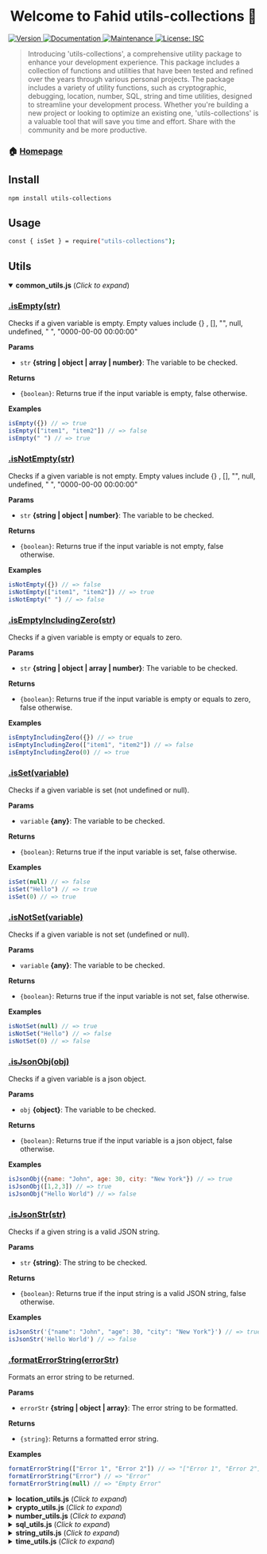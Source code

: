 <h1 align="center">Welcome to Fahid utils-collections 👋</h1>
<p>
  <a href="https://www.npmjs.com/package/utils-collections" target="_blank">
    <img alt="Version" src="https://img.shields.io/npm/v/utils-collections.svg">
  </a>
  <a href="https://github.com/fahid-mahmood/utils-collections#readme" target="_blank">
    <img alt="Documentation" src="https://img.shields.io/badge/documentation-yes-brightgreen.svg" />
  </a>
  <a href="https://github.com/fahid-mahmood/utils-collections/graphs/commit-activity" target="_blank">
    <img alt="Maintenance" src="https://img.shields.io/badge/Maintained%3F-yes-green.svg" />
  </a>
  <a href="https://github.com/fahid-mahmood/utils-collections/blob/master/LICENSE" target="_blank">
    <img alt="License: ISC" src="https://img.shields.io/github/license/fahid-mahmood/utils-collections" />
  </a>
</p>

> Introducing 'utils-collections', a comprehensive utility package to enhance your development experience. This package includes a collection of functions and utilities that have been tested and refined over the years through various personal projects. The package includes a variety of utility functions, such as cryptographic, debugging, location, number, SQL, string and time utilities, designed to streamline your development process. Whether you're building a new project or looking to optimize an existing one, 'utils-collections' is a valuable tool that will save you time and effort. Share with the community and be more productive.

### 🏠 [Homepage](https://github.com/fahid-mahmood/utils-collections#readme)

## Install

```sh
npm install utils-collections
```

## Usage

```sh
const { isSet } = require("utils-collections");
```

## Utils

<details open>
<summary><b>common_utils.js</b> (<i>Click to expand</i>)</summary>

### [.isEmpty(str)](utils/common_utils.js#L17)
Checks if a given variable is empty. Empty values include {} , [], "", null, undefined, " ", "0000-00-00 00:00:00"

**Params**

* `str` **{string | object | array | number}**: The variable to be checked.

**Returns**

* `{boolean}`: Returns true if the input variable is empty, false otherwise. 

**Examples**
```js
isEmpty({}) // => true
isEmpty(["item1", "item2"]) // => false
isEmpty(" ") // => true
```

### [.isNotEmpty(str)](utils/common_utils.js#L37)
Checks if a given variable is not empty. Empty values include {} , [], "", null, undefined, " ", "0000-00-00 00:00:00"

**Params**

* `str` **{string | object | number}**: The variable to be checked.

**Returns**

* `{boolean}`: Returns true if the input variable is not empty, false otherwise. 

**Examples**
```js
isNotEmpty({}) // => false
isNotEmpty(["item1", "item2"]) // => true
isNotEmpty(" ") // => false
```


### [.isEmptyIncludingZero(str)](utils/common_utils.js#L53)
Checks if a given variable is empty or equals to zero.

**Params**

* `str` **{string | object | array | number}**: The variable to be checked.

**Returns**

* `{boolean}`: Returns true if the input variable is empty or equals to zero, false otherwise.

**Examples**
```js
isEmptyIncludingZero({}) // => true
isEmptyIncludingZero(["item1", "item2"]) // => false
isEmptyIncludingZero(0) // => true
```


### [.isSet(variable)](utils/common_utils.js#L70)
Checks if a given variable is set (not undefined or null).

**Params**

* `variable` **{any}**: The variable to be checked.

**Returns**

* `{boolean}`: Returns true if the input variable is set, false otherwise.

**Examples**
```js
isSet(null) // => false
isSet("Hello") // => true
isSet(0) // => true
```


### [.isNotSet(variable)](utils/common_utils.js#L90)
Checks if a given variable is not set (undefined or null).

**Params**

* `variable` **{any}**: The variable to be checked.

**Returns**

* `{boolean}`: Returns true if the input variable is not set, false otherwise.

**Examples**
```js
isNotSet(null) // => true
isNotSet("Hello") // => false
isNotSet(0) // => false
```

### [.isJsonObj(obj)](utils/common_utils.js#L106)
Checks if a given variable is a json object.

**Params**

* `obj` **{object}**: The variable to be checked.

**Returns**

* `{boolean}`: Returns true if the input variable is a json object, false otherwise.

**Examples**
```js
isJsonObj({name: "John", age: 30, city: "New York"}) // => true
isJsonObj([1,2,3]) // => true
isJsonObj("Hello World") // => false
```

### [.isJsonStr(str)](utils/common_utils.js#L128)
Checks if a given string is a valid JSON string.

**Params**

* `str` **{string}**: The string to be checked.

**Returns**

* `{boolean}`: Returns true if the input string is a valid JSON string, false otherwise.

**Examples**
```js
isJsonStr('{"name": "John", "age": 30, "city": "New York"}') // => true
isJsonStr('Hello World') // => false
```

### [.formatErrorString(errorStr)](utils/common_utils.js#L152)
Formats an error string to be returned.

**Params**

* `errorStr` **{string | object | array}**: The error string to be formatted.

**Returns**

* `{string}`: Returns a formatted error string.

**Examples**
```js
formatErrorString(["Error 1", "Error 2"]) // => "["Error 1", "Error 2"]"
formatErrorString("Error") // => "Error"
formatErrorString(null) // => "Empty Error"
```
</details>

<details close>
<summary><b>location_utils.js</b> (<i>Click to expand</i>)</summary>

### [.isLatitude(num)](utils/location_utils.js#L15)

Checks if the given variable is a valid latitude, which is a number between -90 and 90

**Params**

* `num` **{number}**: The variable to be checked.

**Returns**

* `{boolean}`: Returns true if the input variable is a valid latitude, false otherwise.

**Examples**
```js
isLatitude(91) // => false
isLatitude(-91) // => false
isLatitude(50) // => true
```

### [.isLongitude(num)](utils/location_utils.js#L29)

Checks if the given variable is a valid longitude, which is a number between -180 and 180

**Params**

* `num` **{number}**: The variable to be checked.

**Returns**

* `{boolean}`: Returns true if the input variable is a valid longitude, false otherwise.

**Examples**
```js
isLongitude(181) // => false
isLongitude(-181) // => false
isLongitude(50) // => true
```

### [.bearingBetweenLocations(startCoord, destCoord)](utils/location_utils.js#L42)

Computes the bearing (direction) between two geographic coordinates.

**Params**

* `startCoord` **{object}**: An object containing the latitude and longitude of the start location.
* `destCoord` **{object}**: An object containing the latitude and longitude of the destination location.

**Returns**

* `{number}`: Returns the bearing between the two locations in degrees.

**Examples**
```js
bearingBetweenLocations(
  {latitude: 37.788022, longitude: -122.399797},
  {latitude: 38.788022, longitude: -123.399797}) 
// => 337.09
```
</details>

<details close>
<summary><b>crypto_utils.js</b> (<i>Click to expand</i>)</summary>

### [.encrypt(text)](utils/crypto_utils.js#L22)

Encrypts a given plain text using AES-256-CTR encryption algorithm and a sha256 hashed password.

**Params**

* `text` **{string}**: The plain text to be encrypted.

**Returns**

* `{string}`: Returns the encrypted text in hexadecimal format.

**Examples**
```js
encrypt("my secret text")
// => "b94d27b9934d3e08a52e52d7da7dabfac484efe37a5380ee9088f7ace2efcde9"
```

### [.decrypt(text)](utils/crypto_utils.js#L46)
Decrypts a given encrypted text using AES-256-CTR encryption algorithm and a sha256 hashed password.

**Params**
* `text` **{string}**: The text to be decrypted in hexadecimal format.

**Returns**
* `{string}`: The decrypted text in utf8 format.

**Examples**
```js
decrypt("b94d27b9934d3e08a52e52d7da7dabfac484efe37a5380ee9088f7ace2efcde9")
// => "my secret text"
```

### [.encryptRequest(text)](utils/crypto_utils.js#L73)
Encrypts a given request text by adding a uuid and timestamp to the plain text before encrypting it.

**Params**

* `text` **{string}**: The request plain text to be encrypted.

**Returns**

* `{string}`: Returns the encrypted request text in hexadecimal format.

**Examples**
```js
encryptRequest("my secret request text")
// => "b94d27b9934d3e08a52e52d7da7dabfac484efe37a5380ee9088f7ace2efcde9"
```

### [.decryptRequest(text, allowedTime)](utils/crypto_utils.js#L89)
Decrypts a given request text and verifies if the request is not older than allowed time.

**Params**

* `text` **{string}**: The encrypted request text in hexadecimal format.
* `allowedTime` **{number}**: The allowed time in seconds for the request to be valid. Default is 180 seconds.

**Returns**

* `{string}`: Returns the decrypted request plain text if the request is valid else an empty string.

**Examples**
```js
decryptRequest("b94d27b9934d3e08a52e52d7da7dabfac484efe37a5380ee9088f7ace2efcde9")
// => "my secret request text"
```

### [.verifyAndDecodeToken(req, returnError)](utils/crypto_utils.js#L132)
Verifies the authenticity of a JWT token and decodes it if valid.

**Params**

* `req` **{object}**: The request object.
* `returnError` **{boolean}**: A boolean flag to indicate if the error should be returned. Default is false.

**Returns**

* `{object}`: Returns the decoded JWT token if the token is valid else an error object.

**Examples**
```js
verifyAndDecodeToken(req, true).then(decoded => {
    console.log(decoded); // decoded JWT payload
})
.catch(err => {
    console.log(err); // error message
});
```
</details>

<details close>
<summary><b>number_utils.js</b> (<i>Click to expand</i>)</summary>

### [.getRandomInt(min, max)](utils/number_utils.js#L21)
Generates a random integer within a given range.

**Params**

* ` min` **{number}**: The minimum value of the range.
* `max` **{number}**: The maximum value of the range.

**Returns**

* `{number}`: Returns a random integer within the specified range.

**Examples**
```js
getRandomInt(5, 10) // => 7
```
### [.validateAndFormatInternationalNumber(msisdn)](utils/number_utils.js#L38)
Validates and formats an international phone number.

**Params**
* `msisdn` **{string}**: The phone number to be validated and formatted.

**Returns**

* `{string}`: Returns the formatted phone number in E.164 format, or null if the input is invalid.

**Examples**
```js
validateAndFormatInternationalNumber("+1234567890") // => "+1234567890"
validateAndFormatInternationalNumber("1234567890") // => "+1234567890"
```
### [.cleanCallNo(msisdn)](utils/number_utils.js#L65)
Cleans a phone number by removing white spaces and leading zeroes.

**Params**
* `msisdn` **{string}**: The phone number to be cleaned.

**Returns**

* `{string}`: Returns the cleaned phone number.

**Examples**
```js
cleanCallNo("+123 456 7890") // => "1234567890"
cleanCallNo("001234567890") // => "1234567890"
```
### [.roundTo(value, decimal)](utils/number_utils.js#L89)
Rounds a floating point number to a specified number of decimal places.

**Params**
* `value` **{number | string}**: value The number to be rounded.
* `decimal` **{number}**: The number of decimal places to round to. Default is 2.

**Returns**

* `{number}`: Returns the rounded number.

**Examples**
```js
roundTo(274.1212321) // => 274.12
roundTo(274) // => 274
```
### [.isNumeric(num)](utils/number_utils.js#L109)
Checks if a given variable is a numeric value.

**Params**

* `num` **{number}**:  The variable to be checked.

**Returns**

* `{boolean}`: Returns true if the input variable is numeric, false otherwise.

**Examples**
```js
isNumeric("123") // => true
isNumeric("abc") // => false
```
### [.getDiscountedPrice(amount, discountPercentage, doRoundOff)](utils/number_utils.js#L125)
Calculates the discounted price of an amount based on a given discount percentage.

**Params**
* `amount` **{number}**: The original price.
* `discountPercentage` **{number}**: The discount percentage as a decimal.
* `doRoundOff` **{{boolean}**: If true, rounds off the discounted price to the nearest whole number. Default is false.

**Returns**

* `{number}`: Returns the discounted price.

**Examples**
```js
getDiscountedPrice(100, 5) // => 95
```
### [.getChargingPrice(amount, chargingFee, doRoundOff)](utils/number_utils.js#L143)
Calculates the price after charging a fee on an amount based on a given fee percentage.

**Params**

* `amount` **{number}**: The original price.
* `chargingFee` **{number}**: The charging fee percentage as a decimal.
* `doRoundOff` **{boolean}**: If true, rounds off the charging price to the nearest whole number. Default is false.

**Returns**

* `{number}`: Returns the price after charging a fee.

**Examples**
```js
getChargingPrice(100, 5) // => 105
```
### [.parseNumber(num)](utils/number_utils.js#L160)
Parses a given variable as a number.

**Params**

* `num` **{number | string}**:  The variable to be parsed as a number.

**Returns**

* `{number}`: Returns the parsed number. If the input is not a number, returns 0.

**Examples**
```js
parseNumber("123") // => 123
parseNumber("abc") // => 0
```
### [.isPositiveInteger(n)](utils/number_utils.js#L175)
Checks if a given variable is a positive integer.

**Params**

* `n` **{number}**: The variable to be checked.

**Returns**

* `{boolean}`: Returns true if the input variable is a positive integer, false otherwise.

**Examples**
```js
isPositiveInteger(5) // => true
isPositiveInteger(-5) // => false
```

### [.validateCorrectFormat(msisdn, format_name, isSimNo)](utils/number_utils.js#L199)
Formats a given phone number to a specified format and returns the formatted number.

**Params**

* `msisdn` **{string}**: The phone number to be formatted.
* `format_name` **{string}**: The format to return the phone number in. Options are RETURN_WITH_923, RETURN_WITH_3XX, RETURN_WITH_03X. Default is RETURN_WITH_03X.
* `isSimNo` **{boolean}**: If true, only validates mobile phone numbers (not landline numbers). Default is false.

**Returns**

* `{string}`: Returns the formatted phone number.

**Examples**
```js
validateCorrectFormat("+923317767454", RETURN_WITH_923) // => "03317767454"
validateCorrectFormat("+a92923317767454", RETURN_WITH_923) // => ""
validateCorrectFormat("+337767454", RETURN_WITH_923) // => ""
validateCorrectFormat("92923317767454", RETURN_WITH_923) // => "03317767454"
validateCorrectFormat("92303777 4715", RETURN_WITH_923) // => "03037774715"
```

### [.getOperatorName(msisdn)](utils/number_utils.js#L242)
Returns the name of the operator for the given phone number.

**Params**

* `msisdn` **{string}**: The phone number to get the operator name for.

**Returns**

* `{string}`: Returns the name of the operator.

**Examples**
```js
getOperatorName("923317767454") // => "jazz"
```
</details>

<details close>
<summary><b>sql_utils.js</b> (<i>Click to expand</i>)</summary>

### [.sqlMatchPattern(str, matchOnlyOne)](utils/sql_utils.js#L18)
This function takes a string as input and returns a string with words separated by + or empty string.
The returned string is used to match all words no matter their position in the input string.

**Params**

* `str` **{string}**: The input string to be processed.
* `matchOnlyOne` **{boolean}**: A flag to control whether to add + before each word or not

**Returns**

* `{string}`: Returns processed string or empty string if input is empty

**Examples**
```js
sqlMatchPattern("Ichhra Lahore Pakistan") // => '+Ichhra* +Lahore* +Pakistan*'
sqlMatchPattern("Ichhra Lahore Pakistan", true) // => 'Ichhra* Lahore*Pakistan*'
```


### [.sqlLocatePattern(str, columnNames)](utils/sql_utils.js#L45)
This function takes a string as input and returns a string with words separated by LOCATE('word', columnNames) or empty string.
The returned string is used to match all words no matter their position in the input string.

**Params**

* `str` **{string}**: The input string to be processed.
* `columnNames` **{string[]}**: An array of column names used to match words in

**Returns**

* `{string}`: Returns processed string or empty string if input is empty

**Examples**
```js
sqlLocatePattern("chowk lahore", ["address", "keywords"]) 
// => "(LOCATE('chowk', CONCAT(address," ",keywords)) AND LOCATE('lahore', CONCAT(address," ",keywords)))"
```
</details>

<details close>
<summary><b>string_utils.js</b> (<i>Click to expand</i>)</summary>

### [.pad(num, totalLength)](utils/string_utils.js#L20)
Pads a number with leading zeros to a given total length.

**Params**

* `num` **{number}**: The number to be padded.
* `totalLength` **{number}**: The desired total length of the padded number. Default is 2.

**Returns**

* `{string}`: Returns the padded number as a string.

**Examples**
```js
pad(3, 4) // => "0003"
pad(123, 2) // => "123"
pad(-5, 3) // => "-005"
```

### [.prefix(date = "")](utils/string_utils.js#L35)
Adds ordinal suffixes to a given date.

**Params**

* `date` **{string}**: The date to add ordinal suffixes to.

**Returns**

* `{string}`: Returns the date with ordinal suffixes added.

**Examples**
```js
prefix(1) // => "1st"
prefix(22) // => "22nd"
```


### [.sanitizeString(str)](utils/string_utils.js#L62)
 Sanitizes a given string by removing any non-alphanumeric characters and leading/trailing whitespaces.

**Params**

* `str` **{string}**: The string to be sanitized.

**Returns**

* `{string}`: Returns the sanitized string.

**Examples**
```js
sanitizeString("!Hello, World?@") // => "Hello, World"
sanitizeString(" Test ") // => "Test"
sanitizeString("1234567890") // => "1234567890"
```
### [.stringToCleanHtml(str)](utils/string_utils.js#L79)
Converts a given string to clean HTML by removing newline characters and replacing all double quotes with single quotes.

**Params**

* `str` **{string}**: The string to be converted to clean HTML.

**Returns**

* `{string}`: Returns the clean HTML string.

**Examples**
```js
stringToCleanHtml("<p>\nHello, World!\n</p>") // => "<p>Hello, World!</p>"
stringToCleanHtml(`<a href="example.com">Link</a>`) // => "<a href='example.com'>Link</a>"
stringToCleanHtml("<h1>This is a heading</h1>") // => "<h1>This is a heading</h1>"
```


### [.appendFakeUuid(id)](utils/string_utils.js#L98)
Appends a fake UUID to a given id.

**Params**

* `id` **{string}**: The id to be appended with a fake UUID.

**Returns**

* `{string}`: Returns the id with a fake UUID appended.

**Examples**
```js
appendFakeUuid("abc123") // => "11111111-2222-3333-4444-abc123"
appendFakeUuid("def456") // => "11111111-2222-3333-4444-def456"
appendFakeUuid("ghi789") // => "11111111-2222-3333-4444-ghi789"
```


### [.parseFakeUuid(id, appType)](utils/string_utils.js#L115)
Parses a given id to remove the fake UUID and returns the original id.

**Params**

* `id` **{string}**: The id to be parsed.
* `appType` **{string}**: The type of app the id belongs to.

**Returns**

* `{string}`: Returns the original id after removing the fake UUID.

**Examples**
```js
parseFakeUuid("11111111-2222-3333-4444-abc123", "employee_app") // => "abc123"
parseFakeUuid("11111111-2222-3333-4444-def456", "employee_app") // => "def456"
parseFakeUuid("11111111-2222-3333-4444-ghi789", "employee_app") // => "ghi789"
```


### [.trimAllFieldsInObjectAndChildren(obj)](utils/string_utils.js#L139)
Trims all fields in an object and its children.

**Params**

* `obj` **{object}**: The object to be trimmed.

**Returns**

* `{object}`: Returns the object with all fields trimmed.

**Examples**
```js
var obj = {
field1: " value1 ",
field2: " value2 ",
field3: " value3 "
}
trimAllFieldsInObjectAndChildren(obj) // => {field1: "value1", field2: "value2", field3: "value3"}
```


### [.replaceAll(str, mapObj)](utils/string_utils.js#L160)
Replaces all occurrences of key strings from a given map object in a given string with their corresponding values.

**Params**

* `str` **{string}**: The string to perform the replacements on.
* `mapObj` **{object}**: The map object containing the key strings and their corresponding values.

**Returns**

* `{string}`: Returns the string with all replacements made.

**Examples**
```js
var str = "I have a cat, a dog, and a goat.";
var mapObj = {
cat:"dog",
dog:"goat",
goat:"cat"
};
replaceAll(str, mapObj) // => "I have a dog, a goat, and a cat."
```

### [.beautifyEnum(str)](utils/string_utils.js#L184)
Beautifies a given enum string by replacing underscores and dashes with spaces and capitalizing the first letter of each word.

**Params**

* `str` **{string}**: The enum string to be beautified.

**Returns**

* `{string}`: Returns the beautified enum string.

**Examples**
```js
beautifyEnum("beautiful_enum") // => "Beautiful Enum"
beautifyEnum("BEAUTIFUL_ENUM") // => "Beautiful Enum"
beautifyEnum("beautiful-enum") // => "Beautiful Enum"
```


### [.escapeRegex(string)](utils/string_utils.js#L202)
Replaces special characters in a string with their escaped versions.

**Params**

* `string` **{string}**: The string to be modified.

**Returns**

* `{string}`: Returns the modified string.

**Examples**
```js
escapeRegex("Hello, world!") // => "Hello\, world\!"
escapeRegex("$100") // => "\$100"
escapeRegex("[abc]") // => "\[abc\]"
```

### [.getUniqueSerialNo()](utils/string_utils.js#L215)
Generates a unique serial number based on the current time and a random number.

**Returns**

* `{string}`: Returns the unique serial number in the format "current time in milliseconds.random number".

**Examples**
```js
getUniqueSerialNo() // => "1609336966111.1234"
```


### [.pluralize(count, noun, suffix)](utils/string_utils.js#L233)
Pluralizes a noun based on a given count.

**Params**

* `count` **{number}**: The number to base the pluralization on.
* `noun` **{string}**: The noun to be pluralized.
* `suffix="s"` **{string}**: The suffix to be added for pluralization.

**Returns**

* `{string}`: Returns the pluralized noun in the format "count noun[suffix]".

**Examples**
```js
pluralize(1, "dog") // => "1 dog"
pluralize(2, "dog") // => "2 dogs"
pluralize(3, "box", "es") // => "3 boxes"
```

### [.removeLastDotOrComma(str, removeWhiteSpaces)](utils/string_utils.js#L250)
Removes the last dot or comma from a string.

**Params**

* `str` **{string}**: The string to be modified.
* `removeWhiteSpaces=true` **{boolean}**: Flag indicating whether to remove all whitespaces from the string.

**Returns**

* `{string}`: Returns the modified string with the last dot or comma removed.

**Examples**
```js
removeLastDotOrComma("Hello, world.") // => "Hello, world"
removeLastDotOrComma("Hello, world,") // => "Hello, world"
removeLastDotOrComma("Hello, world .") // => "Hello, world"
```


### [.removeDuplicates(arr)](utils/string_utils.js#L274)
Removes duplicate items from an array.
This method is efficient and fast as it uses a single for loop and an object, rather than using nested loops or additional data structures like other methods.

**Params**

* `arr` **{array}**: The array to be modified.

**Returns**

* `{array}`: Returns the modified array with duplicate items removed.

**Examples**
```js
removeDuplicates([1, 2, 3, 2, 4, 1]) // => [1, 2, 3, 4]
removeDuplicates(["apple", "banana", "apple", "orange"]) // => ["apple", "banana", "orange"]
removeDuplicates([1, "1", 2, "2"]) // => [1, "1", 2, "2"]
```


### [.removeTrailingZeros(value)](utils/string_utils.js#L299)
Removes trailing zeroes from a number or string representation of a number.

**Params**

* `value` **{string | number}**: The number or string representation of a number to be modified.

**Returns**

* `{string}`: Returns the modified number or string representation of a number with trailing zeroes removed.

**Examples**
```js
removeTrailingZeros(12.300) // => "12.3"
removeTrailingZeros("100.000") // => "100"
removeTrailingZeros(6.0) // => "6"
```


### [.generatePassword(length)](utils/string_utils.js#L324)
Generates a random password with a specified length.

**Params**

* `length` **{number}**: The desired length of the password.

**Returns**

* `{string}`: Returns the generated password.

**Examples**
```js
generatePassword(8) // => "A1b2C3d4"
generatePassword(12) // => "aBcDeFgHiJkL"
generatePassword(16) // => "A1B2C3D4E5F6G7H8"
```


### [.generatePlusPostFix(length)](utils/string_utils.js#L341)
Generates a random string with a specified length, using a custom set of characters.

**Params**

* `length` **{number}**: The desired length of the generated string.

**Returns**

* `{string}`: Returns the generated string.

**Examples**
```js
generatePlusPostFix(8) // => "5FMPVX7R"
generateCustomString("abc123", 4) // => "1b2c"
generateCustomString("!@#$%^", 6) // => "%^@!#"
```

### [.generateCustomString(characters, length)](utils/string_utils.js#L346)
   

### [.sleep(ms)](utils/string_utils.js#L366)
Pauses the execution of the program for a specified amount of time in milliseconds.

**Params**

* `ms` **{number}**: The number of milliseconds to sleep.

**Returns**

* `{Promise}`: Returns a promise that resolves after the specified amount of time has passed.

**Examples**
```js
await sleep(1000);
console.log("I'm awake!"); // => "I'm awake!" (displays after 1 second)
```


### [.isIterable(obj)](utils/string_utils.js#L384)
Checks if a given variable is iterable.

**Params**

* `obj` **{string | object | array | number}**: The variable to be checked.

**Returns**

* `{boolean}`: Returns true if the input variable is iterable, false otherwise.

**Examples**
```js
isIterable([1, 2, 3]) // => true
isIterable("Hello, world!") // => true
isIterable({"name": "John Doe"}) // => false
```
</details>

<details close>
<summary><b>time_utils.js</b> (<i>Click to expand</i>)</summary

### [.getDifferenceInDays(startDate, endDate)](utils/time_utils.js#L17)
Calculates the difference in days between two given dates.

* `startDate` **{string}**: The start date in "YYYY-MM-DD" format
* `endDate` **{string}**: The end date in "YYYY-MM-DD" format

**Returns**

* `{number} The difference in days between the two given dates

**Examples**
```js
getDifferenceInDays("2020-01-01", "2020-01-31") // => 31
```


### [.getRange(startDate, endDate, type, format)](utils/time_utils.js#L37)
Generates a range of dates between two given dates.

* `startDate` **{string}**: The start date of the range in the format "YYYY-MM-DD".
* `endDate` **{string}**: The end date of the range in the format "YYYY-MM-DD".
* `type` **{string}**: The unit of time to be used for the range (e.g. "days", "months", "years").
* `format` **{string}**: The format of the generated dates (e.g. "YYYY-MM-DD").

**Returns**

* `{array}`: Returns an array of dates within the given range, with duplicates removed.

**Examples**
```js
getRange("2022-01-01", "2022-01-31", "days", "YYYY-MM-DD") // => ["2022-01-01", "2022-01-02", "2022-01-03", ..., "2022-01-31"]
getRange("2022-01-01", "2022-12-31", "months", "MMM YYYY") // => ["Jan 2022", "Feb 2022", "Mar 2022", ..., "Dec 2022"]
getRange("2022-01-01", "2025-01-01", "years", "YYYY") // => ["2022", "2023", "2024", "2025"]
```


### [.getCurrent12HourTimeStamp()](utils/time_utils.js#L55)
The current time stamp in hh:mm:ss AM/PM DD/MM/YYYY format.

**Returns**

* `{string}`: Current time stamp in hh:mm:ss AM/PM DD/MM/YYYY format

**Examples**
```js
getCurrent12HourTimeStamp() // => "01:50:53 PM 25/08/2020"
```


### [.getTimeStamp(datetime)](utils/time_utils.js#L67)
Returns the given date time in "YYYY-MM-DD HH:mm:ss" format.

* `datetime` **{string}**: The date time to be formatted.

**Returns**

* `{string}`: The given date time in "YYYY-MM-DD HH:mm:ss" format

**Examples**
```js
getTimeStamp("2020-08-25 13:52:36") // => "2020-08-25 13:52:36"
```


### [.getCurrentTimeStamp()](utils/time_utils.js#L78)
Returns the current time stamp in "YYYY-MM-DD HH:mm:ss" format.
 
**Returns**

* `{string}`: Current time stamp in "YYYY-MM-DD HH:mm:ss" format

**Examples**
```js
getCurrentTimeStamp() // => "2020-08-25 13:52:36"
```


### [.getCurrentTimeStampISO()](utils/time_utils.js#L89)
Returns the current time stamp in ISO Date format. It is used to save ISO Date in Mongo Db e.g ISODate("2020-09-25T17:42:41.000Z")

**Returns**

* `{Date}`: Current time stamp in ISO Date format

**Examples**
```js
getCurrentTimeStampISO() // => ISODate("2020-09-25T17:42:41.000Z")
```


### [.getCurrentTimeStampWithMs()](utils/time_utils.js#L102)
Returns the current timestamp with milliseconds.

**Returns**

* `{string}`: Returns the current timestamp in the format of "YYYY-MM-DDTHH:mm:ss.SSSZ"

**Examples**
```js
getCurrentTimeStampWithMs() // => "2020-08-18T15:25:06.250Z"
```

### [.utcToLocal(timestamp)](utils/time_utils.js#L118)
Converts the given UTC timestamp to the local time.

**Params**

* `timestamp` **{string}**: A UTC timestamp in the format of "YYYY-MM-DDTHH:mm:ss.SSSZ"

**Returns**

* `{string}`: Returns the local time in the format of "YYYY-MM-DD HH:mm:ss"

**Examples**
```js
utcToLocal("2020-08-18T15:25:06.250Z") // => "2020-08-18 20:25:06"
utcToLocal("2022-07-01T23:59:59.999Z") // => "2022-07-02 04:59:59"
utcToLocal("2021-12-31T00:00:00.000Z") // => "2022-01-01 05:00:00"
```


### [.getDaysInMonth(month, year)](utils/time_utils.js#L135)
Returns the number of days in a given month and year.

**Params**

* `month` **{number}**: The month for which the number of days is to be returned.
* `year` **{number}**: The year for which the number of days is to be returned.

**Returns**

* `{number}`: Returns the number of days in the given month and year.

**Examples**
```js
getDaysInMonth(2, 2020) // => 29
getDaysInMonth(4, 2022) // => 30
getDaysInMonth(1, 2021) // => 31
```


### [.getDayName(day, month, year)](utils/time_utils.js#L153)
Returns the name of the day for a given date.

**Params**

* `day` **{number}**: The day of the date.
* `month` **{number}**: The month of the date.
* `year` **{number}**: The year of the date.

**Returns**

* `{string}`: Returns the name of the day for the given date.

**Examples**
```js
getDayName(1, 1, 2022) // => "Sunday"
getDayName(15, 6, 2022) // => "Wednesday"
getDayName(31, 12, 2022) // => "Saturday"
```


### [.getTimeDifference(firstTimestamp, secondTimestamp)](utils/time_utils.js#L171)
Returns the time difference between two timestamps in the format of "HH:mm:ss"

**Params**

* `firstTimestamp` **{string}**: The first timestamp in the format of "YYYY-MM-DD HH:mm:ss"
* `secondTimestamp` **{string}**: The second timestamp in the format of "YYYY-YY-MM-DD HH:mm:ss"
 *

**Returns**

* `{string}`: Returns the time difference between the two timestamps in the format of "HH:mm:ss"

**Examples**
```js
getTimeDifference("2022-05-01 10:00:00", "2022-05-01 12:00:00") // => "02:00:00"
getTimeDifference("2022-05-01 12:00:00", "2022-05-01 10:00:00") // => "02:00:00"
getTimeDifference("2022-05-01 00:00:00", "2022-05-01 23:59:59") // => "23:59:59"
```


### [.formatStayedSince(momentFirstDate, momentSecondDate, minify)](utils/time_utils.js#L191)
Returns the time duration between two moments in a human-readable format.

@since 1.0.1
@category Utils
* `momentFirstDate` **{moment}**: The first moment object.
* `momentSecondDate` **{moment}**: The second moment object.
* `minify` **{boolean}**: If true, the output will be in a shortened format (e.g. "1y 2mo 3d 4h 5m 6s" instead of "1 years 2 months 3 days 4 hours 5 minutes 6 seconds").

**Returns**

* `{string}`: Returns the time duration between the two moments in a human-readable format.

**Examples**
```js
formatStayedSince(moment("2022-05-01"), moment("2022-06-01")) // => "1 month"
formatStayedSince(moment("2022-05-01"), moment("2022-05-01"), true) // => "0s"
formatStayedSince(moment("2022-05-01"), moment("2022-09-01"), true) // => "4mo"
formatStayedSince(moment("2022-12-01"), "2022-05-01", true) // => 1mo 19d 1h 3m 50s
```



### [.isMonthlyTableRotating()](utils/time_utils.js#L233)
Date 01->12:00 TO 12:05 is Table rotation time although table rotated in seconds but when call is going on from last month we need to check in previous table.
Checks if the current date and time is the monthly table rotation time.

**Returns**

* `{boolean}`: Returns true if the current date and time is the monthly table rotation time (1st day of the month, 00:00 to 00:05), false otherwise.

**Examples**
```js
isMonthlyTableRotating() // (1st day of the month, 00:00 to 00:05) => true
isMonthlyTableRotating() // any other time=> false
```


### [.parseDateTime(datetime)](utils/time_utils.js#L257)
Parses the given date and time into a moment object.

**Params**

* `datetime` **{string|number|moment}**: The date and time to be parsed.

**Returns**

* `{moment}`: Returns the parsed date and time as a moment object.

**Examples**
```js
parseDateTime("DEC.1630480520623") // => moment object of the date and time "1630480520623"
parseDateTime("1627762295.5722384") // => moment object of the date and time "1627762295.5722384"
parseDateTime("2021-05-11") // => moment object of the date and time "2021-05-11"
e.g when called from getMonthlyTable
DEC.1630480520623 To cdr_logs
1627762295.5722384 To cdr_logs_2021_08
nullnull To cdr_logs
2021-05-11 To cdr_logs_2021_05
```

### [.isOldMonthCdr(cdrId)](utils/time_utils.js#L290)
Checks if the given CDR ID belongs to an old month.

**Params**

* `cdrId` **{string}**: The CDR ID to be checked.

**Returns**

* `{boolean}`: Returns true if the given CDR ID belongs to an old month, false otherwise.

**Examples**
```js
isOldMonthCdr("DEC.1630480520623") // => true
isOldMonthCdr("1627762295.5722384") // => false
isOldMonthCdr("2021-05-11") // => true
```


### [.getMonthlyTable(table, date)](utils/time_utils.js#L311)
Returns the name of the monthly table for the given date.

**Params**

* `table` **{string}**: The base table name.
* `date` **{string|number|moment}**: The date for which the table name is to be returned.

**Returns**

* `{string}`: Returns the name of the monthly table for the given date.

**Examples**
```js
getMonthlyTable("cdr_logs", "DEC.1630480520623") // => "cdr_logs_2021_09"
getMonthlyTable("cdr_logs", "1627762295.5722384") // => "cdr_logs"
getMonthlyTable("cdr_logs", "2021-05-11") // => "cdr_logs_2021_05"
```
## Author

👤 **Fahid Mahmood**

* Github: [@fahid-mahmood](https://github.com/fahid-mahmood)
* LinkedIn: [@fahid-mahmood](https://linkedin.com/in/fahid-mahmood)

## 🤝 Contributing

Contributions, issues and feature requests are welcome!<br />Feel free to check [issues page](https://github.com/fahid-mahmood/utils-collections/issues). You can also take a look at the [contributing guide](https://github.com/fahid-mahmood/utils-collections/blob/master/CONTRIBUTING.md).

## Show your support

Give a ⭐️ if this project helped you!

## 📝 License

Copyright © 2023 [Fahid Mahmood](https://github.com/fahid-mahmood).<br />
This project is [ISC](https://github.com/fahid-mahmood/utils-collections/blob/master/LICENSE) licensed.

